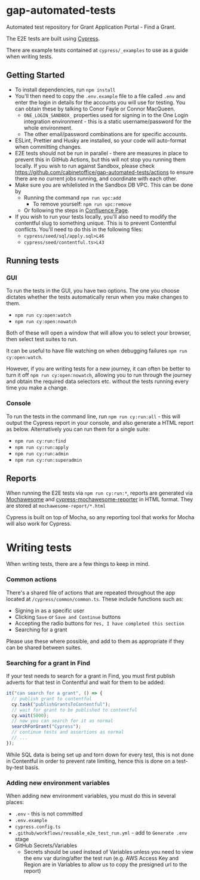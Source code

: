 # gap-automated-tests

Automated test repository for Grant Application Portal - Find a Grant.

The E2E tests are built using [Cypress](https://docs.cypress.io/guides/overview/why-cypress).

There are example tests contained at `cypress/_examples` to use as a guide when writing tests.

## Getting Started

- To install dependencies, run `npm install`
- You'll then need to copy the `.env.example` file to a file called `.env` and enter the login in details for the accounts you will use for testing. You can obtain these by talking to Conor Fayle or Connor MacQueen.
  - `ONE_LOGIN_SANDBOX_` properties used for signing in to the One Login integration environment - this is a static username/password for the whole environment.
  - The other email/password combinations are for specific accounts.
- ESLint, Prettier and Husky are installed, so your code will auto-format when committing changes.
- E2E tests should not be run in parallel - there are measures in place to prevent this in GitHub Actions, but this will not stop you running them locally. If you wish to run against Sandbox, please check https://github.com/cabinetoffice/gap-automated-tests/actions to ensure there are no current jobs running, and coordinate with each other.
- Make sure you are whilelisted in the Sandbox DB VPC. This can be done by
  - Running the command `npm run vpc:add`
    - To remove yourself: `npm run vpc:remove`
  - Or following the steps in [Confluence Page](https://technologyprogramme.atlassian.net/wiki/spaces/GAS/pages/2511798342/Connecting+to+the+Apply+Databases).
- If you wish to run your tests locally, you'll also need to modify the contentful slug to something unique. This is to prevent Contentful conflicts. You'll need to do this in the following files:
  - `cypress/seed/sql/apply.sql>L46`
  - `cypress/seed/contentful.ts>L43`

## Running tests

### GUI

To run the tests in the GUI, you have two options. The one you choose dictates whether the tests automatically rerun when you make changes to them.

- `npm run cy:open:watch`
- `npm run cy:open:nowatch`

Both of these will open a window that will allow you to select your browser, then select test suites to run.

It can be useful to have file watching on when debugging failures `npm run cy:open:watch`.

However, if you are writing tests for a new journey, it can often be better to turn it off `npm run cy:open:nowatch`, allowing you to run through the journey and obtain the required data selectors etc. without the tests running every time you make a change.

### Console

To run the tests in the command line, run `npm run cy:run:all` - this will output the Cypress report in your console, and also generate a HTML report as below.
Alternatively you can run them for a single suite:

- `npm run cy:run:find`
- `npm run cy:run:apply`
- `npm run cy:run:admin`
- `npm run cy:run:superadmin`

## Reports

When running the E2E tests via `npm run cy:run:*`, reports are generated via [Mochawesome](https://www.npmjs.com/package/mochawesome) and [cypress-mochawesome-reporter](https://github.com/LironEr/cypress-mochawesome-reporter) in HTML format. They are stored at `mochawesome-report/*.html`

Cypress is built on top of Mocha, so any reporting tool that works for Mocha will also work for Cypress.

# Writing tests

When writing tests, there are a few things to keep in mind.

### Common actions

There's a shared file of actions that are repeated throughout the app located at `/cypress/common/common.ts`. These include functions such as:

- Signing in as a specific user
- Clicking `Save` or `Save and Continue` buttons
- Accepting the radio buttons for `Yes, I have completed this section`
- Searching for a grant

Please use these where possible, and add to them as appropriate if they can be shared between suites.

### Searching for a grant in Find

If your test needs to search for a grant in Find, you must first publish adverts for that test in Contentful and wait for them to be added:

```js
it("can search for a grant", () => {
  // publish grant to contentful
  cy.task("publishGrantsToContentful");
  // wait for grant to be published to contentful
  cy.wait(5000);
  // now you can search for it as normal
  searchForGrant("Cypress");
  // continue tests and assertions as normal
  // ...
});
```

While SQL data is being set up and torn down for every test, this is not done in Contentful in order to prevent rate limiting, hence this is done on a test-by-test basis.

### Adding new environment variables

When adding new environment variables, you must do this in several places:

- `.env` - this is not committed
- `.env.example`
- `cypress.config.ts`
- `.github/workflows/reusable_e2e_test_run.yml` - add to `Generate .env` stage
- GitHub Secrets/Variables
  - Secrets should be used instead of Variables unless you need to view the env var during/after the test run (e.g. AWS Access Key and Region are in Variables to allow us to copy the presigned url to the report)

